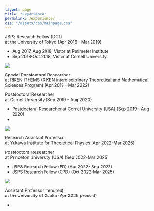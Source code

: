 ```yaml
---
layout: page
title: "Experience"
permalink: /experience/
css: "/assets/css/mainpage.css"
---
```



<div class="spacer"></div>

<div class="container fadein-up fadein-delay-1">
  <div class="circle">
    <p><span class="bold-text">JSPS Research Fellow (DC1)</span><br>
    at the University of Tokyo (Apr 2016 - Mar 2019)</p>
  </div>
  <ul class="custom-bullets">
    <li>Aug 2017, Aug 2018, Vistor at Perimeter Institute</li>
    <li>Sep 2018-Oct 2018, Vistor at Cornell University</li>
  
  </ul>
</div>

<img src="assets/img/arrow_dashedcurved.png" class="rotate-image fadein-up fadein-delay-2">

<div class="container fadein-up fadein-delay-3">
  <div class="circle">
    <p><span class="bold-text">Special Postdoctoral Researcher
</span><br>
    at RIKEN iTHEMS (RIKEN interdisciplinary Theoretical and Mathematical Sciences Program) (Apr 2019 - Mar 2022)</p>
      <p><span class="bold-text"> Postdoctoral Researcher
</span><br>
    at Cornel University  (Sep 2019 - Aug 2020)</p>
  </div>
  <div class="lists-container">
    <ul class="custom-bullets">
      <li>Postdoctoral Researcher at Cornel University (USA)  (Sep 2019 - Aug 2020)
</li>
      <li></li>
    </ul>
  </div>
</div>

<img src="assets/img/arrow_dashedcurved.png" class="rotate-image fadein-up fadein-delay-4">

<div class="container fadein-up fadein-delay-5">
  <div class="circle">
    <p><span class="bold-text">Research Assistant Professor</span><br>
    at Yukawa Institute for Theoretical Physics (Apr 2022-Mar 2025)</p>
    <p><span class="bold-text"> Postdoctoral Researcher </span><br>
    at Princeton University (USA) (Sep 2022-Mar 2025)</p>
  </div>
  <ul class="custom-bullets">
    <li>JSPS Research Fellow (PD)  (Apr 2022- Sep 2022)</li>
    <li>JSPS Research Fellow (CPD)  (Oct 2022-Mar 2025)</li>
  </ul>
</div>

<img src="assets/img/arrow_dashedcurved.png" class="rotate-image fadein-up fadein-delay-6">

<div class="container fadein-up fadein-delay-7">
  <div class="circle">
    <p><span class="bold-text">Assistant Professor (tenured)</span><br>
    at the University of Osaka (Apr 2025-present)</p>
  </div>
  <ul class="custom-bullets">
    <li></li>
  </ul>
</div>
